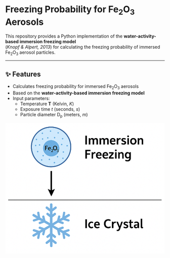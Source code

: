 # Freezing Probability for Fe<sub>2</sub>O<sub>3</sub> Aerosols

This repository provides a Python implementation of the **water-activity-based immersion freezing model**  
(*Knopf & Alpert, 2013*) for calculating the freezing probability of immersed Fe<sub>2</sub>O<sub>3</sub> aerosol particles.

---

## ✨ Features

- Calculates freezing probability for immersed Fe<sub>2</sub>O<sub>3</sub> aerosols
- Based on the **water-activity-based immersion freezing model**
- Input parameters:
  - Temperature **T** (Kelvin, *K*)
  - Exposure time *t* (seconds, *s*)
  - Particle diameter D<sub>p</sub> (meters, *m*)

![Immersion freezing](images/immersion_freezing.png)
